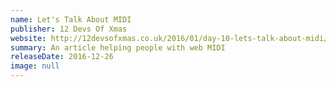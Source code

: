 ```yaml
---
name: Let's Talk About MIDI
publisher: 12 Devs Of Xmas
website: http://12devsofxmas.co.uk/2016/01/day-10-lets-talk-about-midi/
summary: An article helping people with web MIDI
releaseDate: 2016-12-26
image: null
---
```


